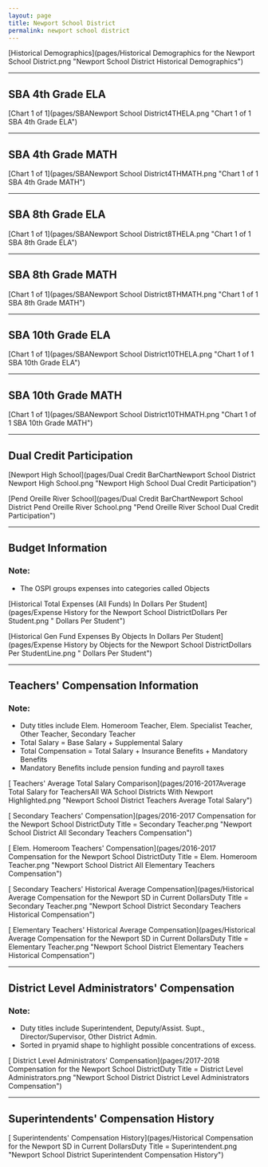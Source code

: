 ```yaml
---
layout: page
title: Newport School District
permalink: newport school district
---
```



[Historical Demographics](pages/Historical Demographics for the Newport School District.png "Newport School District Historical Demographics")

___

## SBA 4th Grade ELA

[Chart 1 of 1](pages/SBANewport School District4THELA.png "Chart 1 of 1 SBA 4th Grade ELA")


___

## SBA 4th Grade MATH

[Chart 1 of 1](pages/SBANewport School District4THMATH.png "Chart 1 of 1 SBA 4th Grade MATH")


___

## SBA 8th Grade ELA

[Chart 1 of 1](pages/SBANewport School District8THELA.png "Chart 1 of 1 SBA 8th Grade ELA")


___

## SBA 8th Grade MATH

[Chart 1 of 1](pages/SBANewport School District8THMATH.png "Chart 1 of 1 SBA 8th Grade MATH")


___

## SBA 10th Grade ELA

[Chart 1 of 1](pages/SBANewport School District10THELA.png "Chart 1 of 1 SBA 10th Grade ELA")


___

## SBA 10th Grade MATH

[Chart 1 of 1](pages/SBANewport School District10THMATH.png "Chart 1 of 1 SBA 10th Grade MATH")


___

## Dual Credit Participation

[Newport High School](pages/Dual Credit BarChartNewport School District Newport High School.png "Newport High School Dual Credit Participation")

[Pend Oreille River School](pages/Dual Credit BarChartNewport School District Pend Oreille River School.png "Pend Oreille River School Dual Credit Participation")


___

## Budget Information
### Note:
- The OSPI groups expenses into categories called Objects

[Historical Total Expenses (All Funds) In Dollars Per Student](pages/Expense History for the Newport School DistrictDollars Per Student.png " Dollars Per Student")

[Historical Gen Fund Expenses By Objects In Dollars Per Student](pages/Expense History by Objects for the Newport School DistrictDollars Per StudentLine.png " Dollars Per Student")


___

## Teachers' Compensation Information
### Note:
- Duty titles include Elem. Homeroom Teacher, Elem. Specialist Teacher, Other Teacher, Secondary Teacher
- Total Salary = Base Salary + Supplemental Salary
- Total Compensation = Total Salary + Insurance Benefits + Mandatory Benefits
- Mandatory Benefits include pension funding and payroll taxes

[ Teachers' Average Total Salary Comparison](pages/2016-2017Average Total Salary for TeachersAll WA School Districts With Newport Highlighted.png "Newport School District Teachers Average Total Salary")

[ Secondary Teachers' Compensation](pages/2016-2017 Compensation for the Newport School DistrictDuty Title = Secondary Teacher.png "Newport School District All Secondary Teachers Compensation")

[ Elem. Homeroom Teachers' Compensation](pages/2016-2017 Compensation for the Newport School DistrictDuty Title = Elem. Homeroom Teacher.png "Newport School District All Elementary Teachers Compensation")

[ Secondary Teachers' Historical Average Compensation](pages/Historical Average Compensation for the Newport SD in Current DollarsDuty Title = Secondary Teacher.png "Newport School District Secondary Teachers Historical Compensation")

[ Elementary Teachers' Historical Average Compensation](pages/Historical Average Compensation for the Newport SD in Current DollarsDuty Title = Elementary Teacher.png "Newport School District Elementary Teachers Historical Compensation")


___

## District Level Administrators' Compensation

### Note:
- Duty titles include Superintendent, Deputy/Assist. Supt., Director/Supervisor, Other District Admin.
- Sorted in pryamid shape to highlight possible concentrations of excess.

[ District Level Administrators' Compensation](pages/2017-2018 Compensation for the Newport School DistrictDuty Title = District Level Administrators.png "Newport School District District Level Administrators Compensation")


___

## Superintendents' Compensation History

[ Superintendents' Compensation History](pages/Historical Compensation for the Newport SD in Current DollarsDuty Title = Superintendent.png "Newport School District Superintendent Compensation History")

